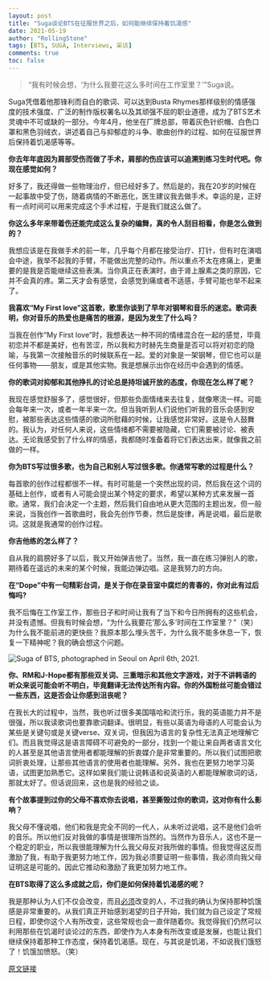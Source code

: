 ```yaml
---
layout: post
title: "Suga谈论BTS在征服世界之后，如何能继续保持着饥渴感"
date: 2021-05-19
author: "RollingStone"
tags: [BTS, SUGA, Interviews, 采访]
comments: true
toc: false
---
```


> “我有时候会想，‘为什么我要花这么多时间在工作室里？’”Suga说。

Suga凭借着他那锋利而自白的歌词、可以达到Busta Rhymes那样级别的情感强度的技术强度、广泛的制作版权署名以及其顽强不屈的职业道德，成为了BTS艺术灵魂中不可或缺的一部分。今年4月，他坐在厂牌总部，带着灰色针织帽、白色口罩和黑色羽绒衣，讲述着自己与抑郁症的斗争、歌曲创作的过程、如何在征服世界后保持着饥渴感等等。

**你去年年底因为肩部受伤而做了手术，肩部的伤应该可以追溯到练习生时代吧。你现在感觉如何？**

好多了，我还得做一些物理治疗，但已经好多了。然后是的，我在20岁的时候在一起事故中受了伤，随着病情的不断恶化，医生建议我去做手术。幸运的是，正好有一点时间可以用来完成这个手术过程，于是我们就这么做了。

**你这么多年来带着伤还能完成这么复杂的编舞，真的令人刮目相看，你是怎么做到的？**

我想应该是在我做手术的前一年，几乎每个月都在接受治疗、打针，但有时在演唱会中途，我举不起我的手臂，不能做出完整的动作。所以重点不太在疼痛上，更重要的是我是否能继续这些表演。当你真正在表演时，由于肾上腺素之类的原因，它并不会真的疼。第二天才会有感觉，会感觉到痛或者不适感，手臂可能也举不起来了。

**我喜欢“My First love”这首歌，歌里你谈到了早年对钢琴和音乐的迷恋。歌词表明，你对音乐的热爱也是痛苦的根源，是因为发生了什么吗？**

当我在创作“My First love”时，我想表达一种不同的情绪混合在一起的感觉，毕竟初恋并不都是美好，也有苦涩，所以我和方时赫先生商量是否可以将对初恋的隐喻，与我第一次接触音乐的时候联系在一起。爱的对象是一架钢琴，但它也可以是任何事物——朋友，或是其他实物。我是想展示出你在经历中会遇到的情感。

**你的歌词对抑郁和其他挣扎的讨论总是持坦诚开放的态度，你现在怎么样了呢？**

我现在感觉舒服多了，感觉很好，但那些负面情绪来去往复，就像寒流一样。可能会每年来一次，或者一年半来一次。但当我听到人们说他们听我的音乐会感到安慰，被那些表达这些情感的歌词所慰藉的时候，让我感觉非常好。这是令人鼓舞的。我认为，对任何人来说，这些情绪都不需要被隐藏，它们需要被讨论、被表达。无论我感受到了什么样的情感，我都随时准备着将它们表达出来，就像我之前做的一样。

**你为BTS写过很多歌，也为自己和别人写过很多歌。你通常写歌的过程是什么？**

每首歌的创作过程都很不一样。有时可能是一个突然出现的词，然后我在这个词的基础上创作，或者有人可能会提出某个特定的要求，希望以某种方式来发展一首歌。通常，我们会决定一个主题，然后我们自由地从更大范围的主题出发。但一般来说，当我创作一首歌曲时，我会先创作节奏，然后是旋律，再是说唱，最后是歌词。这就是我通常的创作过程。

**你吉他练的怎么样了？**

自从我的肩膀好多了以后，我又开始弹吉他了。当然，我一直在练习弹别人的歌，期待着在遥远的未来的某个时候，我能边弹边唱。这是我努力的方向。

**在“Dope”中有一句精彩台词，是关于你在录音室中腐烂的青春的，你对此有过后悔吗?**

我不后悔在工作室工作，那些日子和时间让我有了当下和今日所拥有的这些机会，并没有遗憾。但我有时候会想，“为什么我要花‘那么多’时间在工作室里？”（笑）为什么我不能前进的更快些？我原本那么埋头苦干，为什么我不能多休息一下，恢复一下精神呢？我的确会想这个问题。

![Suga of BTS, photographed in Seoul on April 6th, 2021.](https://tva1.sinaimg.cn/large/008i3skNgy1gqo1wep1djj30u010enpd.jpg)

**你、RM和J-Hope都有那些双关词、三重暗示和其他文字游戏，对于不讲韩语的听众来说可能会听不明白，毕竟翻译无法传达所有内容。你的外国粉丝可能会错过一些东西，这是否会让你感到沮丧呢？**

在我长大的过程中，当然，我也听过很多美国嘻哈和流行乐，我的英语能力并不是很强，所以我读歌词也要靠歌词翻译。很明显，有些以英语为母语的人可能会认为某些是关键句或是关键verse、双关词，但我因为语言的复杂性无法真正地理解它们。而且我觉得这是语言障碍不可避免的一部分，找到一个能让来自两者语言文化的人甚至是其他语言使用者都能理解的折衷媒介是非常重要的。所以我们试图把歌词折衷处理，让那些其他语言的使用者也能理解。另外，我也在更努力地学习英语，试图更加熟悉它。这样如果我们能让说韩语和说英语的人都能理解歌词的话，那就太好了。但话说回来，这也是我的经验之谈。

**有个故事提到过你的父母不喜欢你去说唱，甚至撕毁过你的歌词，这对你有什么影响？**

我父母不懂说唱，他们和我是完全不同的一代人，从未听过说唱，这不是他们会听的音乐。所以他们反对我做的事情是很理所当然的。当然作为音乐人，这也不是一个稳定的职业，所以我很能理解为什么我父母反对我所做的事情。但我觉得这反而激励了我，有助于我更努力地工作，因为我必须要证明一些事情，我必须向我父母证明这是可能的。因此它推动和激励了我更加努力地工作。

**在BTS取得了这么多成就之后，你们是如何保持着饥渴感的呢？**

我是那种认为人们不仅会改变，而且<u>必须</u>改变的人，不过我的确认为保持那种饥饿感是非常重要的。从我们真正开始感到渴望的日子开始，我们就为自己设定了常规日程，即使你这个人有所改变，这些常规也会一直伴随着你。我觉得我们仍然可以利用那些在饥渴时谈论过的东西，即使作为人本身有所改变或是发展，也能让我们继续保持着那种工作态度，保持着饥渴感。现在，与其说是饥渴，不如说我们饿怒了！饥饿加愤怒。（笑）

[原文链接](https://www.rollingstone.com/music/music-features/suga-bts-band-cover-story-interview-dope-my-first-love-1167260/)